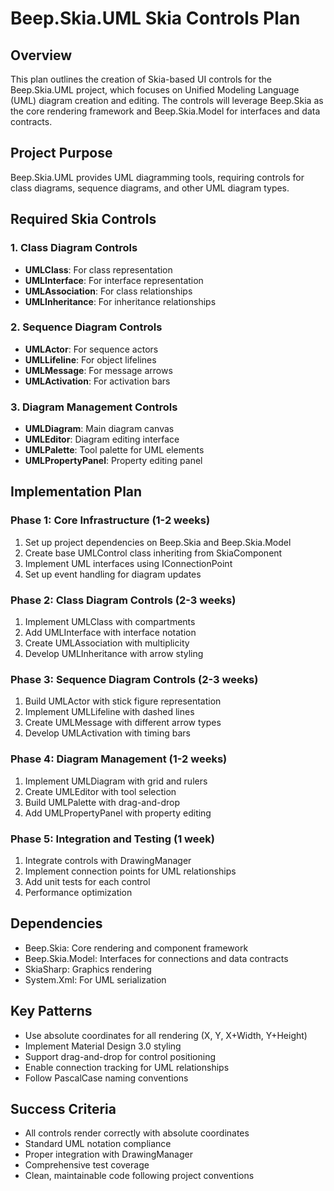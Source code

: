 # Beep.Skia.UML Skia Controls Plan

## Overview
This plan outlines the creation of Skia-based UI controls for the Beep.Skia.UML project, which focuses on Unified Modeling Language (UML) diagram creation and editing. The controls will leverage Beep.Skia as the core rendering framework and Beep.Skia.Model for interfaces and data contracts.

## Project Purpose
Beep.Skia.UML provides UML diagramming tools, requiring controls for class diagrams, sequence diagrams, and other UML diagram types.

## Required Skia Controls

### 1. Class Diagram Controls
- **UMLClass**: For class representation
- **UMLInterface**: For interface representation
- **UMLAssociation**: For class relationships
- **UMLInheritance**: For inheritance relationships

### 2. Sequence Diagram Controls
- **UMLActor**: For sequence actors
- **UMLLifeline**: For object lifelines
- **UMLMessage**: For message arrows
- **UMLActivation**: For activation bars

### 3. Diagram Management Controls
- **UMLDiagram**: Main diagram canvas
- **UMLEditor**: Diagram editing interface
- **UMLPalette**: Tool palette for UML elements
- **UMLPropertyPanel**: Property editing panel

## Implementation Plan

### Phase 1: Core Infrastructure (1-2 weeks)
1. Set up project dependencies on Beep.Skia and Beep.Skia.Model
2. Create base UMLControl class inheriting from SkiaComponent
3. Implement UML interfaces using IConnectionPoint
4. Set up event handling for diagram updates

### Phase 2: Class Diagram Controls (2-3 weeks)
1. Implement UMLClass with compartments
2. Add UMLInterface with interface notation
3. Create UMLAssociation with multiplicity
4. Develop UMLInheritance with arrow styling

### Phase 3: Sequence Diagram Controls (2-3 weeks)
1. Build UMLActor with stick figure representation
2. Implement UMLLifeline with dashed lines
3. Create UMLMessage with different arrow types
4. Develop UMLActivation with timing bars

### Phase 4: Diagram Management (1-2 weeks)
1. Implement UMLDiagram with grid and rulers
2. Create UMLEditor with tool selection
3. Build UMLPalette with drag-and-drop
4. Add UMLPropertyPanel with property editing

### Phase 5: Integration and Testing (1 week)
1. Integrate controls with DrawingManager
2. Implement connection points for UML relationships
3. Add unit tests for each control
4. Performance optimization

## Dependencies
- Beep.Skia: Core rendering and component framework
- Beep.Skia.Model: Interfaces for connections and data contracts
- SkiaSharp: Graphics rendering
- System.Xml: For UML serialization

## Key Patterns
- Use absolute coordinates for all rendering (X, Y, X+Width, Y+Height)
- Implement Material Design 3.0 styling
- Support drag-and-drop for control positioning
- Enable connection tracking for UML relationships
- Follow PascalCase naming conventions

## Success Criteria
- All controls render correctly with absolute coordinates
- Standard UML notation compliance
- Proper integration with DrawingManager
- Comprehensive test coverage
- Clean, maintainable code following project conventions